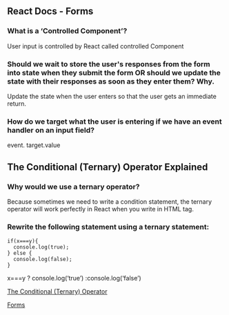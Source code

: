 ## React Docs - Forms

### What is a ‘Controlled Component’?
User input is controlled by React called controlled Component
### Should we wait to store the user's responses from the form into state when they submit the form OR should we update the state with their responses as soon as they enter them? Why.
Update the state when the user enters so that the user gets an immediate return.
### How do we target what the user is entering if we have an event handler on an input field?
event. target.value

## The Conditional (Ternary) Operator Explained

### Why would we use a ternary operator?
Because sometimes we need to write a condition statement, the ternary operator will work perfectly in React when you write in HTML tag.  
### Rewrite the following statement using a ternary statement:
    if(x===y){
      console.log(true);
    } else {
      console.log(false);
    }

x===y ? console.log(‘true’) :console.log(‘false’)


[The Conditional (Ternary) Operator](https://codeburst.io/javascript-the-conditional-ternary-operator-explained-cac7218beeff)

[Forms](https://reactjs.org/docs/forms.html)
